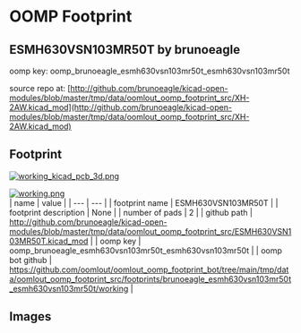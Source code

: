 # OOMP Footprint  
## ESMH630VSN103MR50T  by brunoeagle  
  
oomp key: oomp_brunoeagle_esmh630vsn103mr50t_esmh630vsn103mr50t  
  
source repo at: [http://github.com/brunoeagle/kicad-open-modules/blob/master/tmp/data/oomlout_oomp_footprint_src/XH-2AW.kicad_mod](http://github.com/brunoeagle/kicad-open-modules/blob/master/tmp/data/oomlout_oomp_footprint_src/XH-2AW.kicad_mod)  
## Footprint  
  
[![working_kicad_pcb_3d.png](working_kicad_pcb_3d_600.png)](working_kicad_pcb_3d.png)  
  
[![working.png](working_600.png)](working.png)  
| name | value | 
| --- | --- | 
| footprint name | ESMH630VSN103MR50T | 
| footprint description | None | 
| number of pads | 2 | 
| github path | http://github.com/brunoeagle/kicad-open-modules/blob/master/tmp/data/oomlout_oomp_footprint_src/ESMH630VSN103MR50T.kicad_mod | 
| oomp key | oomp_brunoeagle_esmh630vsn103mr50t_esmh630vsn103mr50t | 
| oomp bot github | https://github.com/oomlout/oomlout_oomp_footprint_bot/tree/main/tmp/data/oomlout_oomp_footprint_src/footprints/brunoeagle_esmh630vsn103mr50t_esmh630vsn103mr50t/working | 
## Images  
